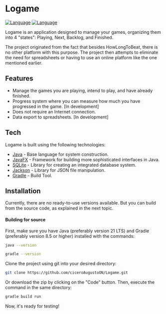 # Logame

[![Language](https://img.shields.io/badge/lang-en-blue)]() [![Language](https://img.shields.io/badge/lang-pt_br-green)](https://github.com/ciceroAugustoON/Logame/blob/main/README.pt-br.md)

Logame is an application designed to manage your games, organizing them into 4 "states": Playing, Next, Backlog, and Finished.

The project originated from the fact that besides HowLongToBeat, there is no other platform with this purpose. The project then attempts to eliminate the need for spreadsheets or having to use an online platform like the one mentioned earlier.

## Features

- Manage the games you are playing, intend to play, and have already finished.
- Progress system where you can measure how much you have progressed in the game. [In development]
- Does not require an Internet connection.
- Data export to spreadsheets. [In development]

## Tech

Logame is built using the following technologies:

- [Java](https://www.java.com/en/download/help/whatis_java.html) - Base language for system construction.
- [JavaFX](https://openjfx.io/) - Framework for building more sophisticated interfaces in Java.
- [SQLite](https://www.sqlite.org/index.html) - Library for creating an integrated database system.
- [Jackson](https://github.com/FasterXML/jackson) - Library for JSON file manipulation.
- [Gradle](https://gradle.org/) - Build Tool.

## Installation

Currently, there are no ready-to-use versions available. But you can build from the source code, as explained in the next topic.

#### Building for source

First, make sure you have Java (preferably version 21 LTS) and Gradle (preferably version 8.5 or higher) installed with the commands:
```sh
java --version
```
```sh
gradle --version
```

Clone the project using git into your desired directory:

```sh
git clone https://github.com/ciceroAugustoON/Logame.git
```
Or download the zip by clicking on the "Code" button.
Then, execute the command in the same directory:

```sh
gradle build run
```
Now, it's ready for testing!

